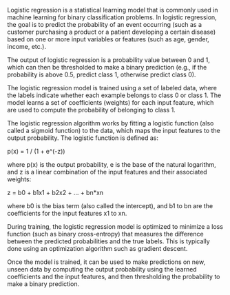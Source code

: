 Logistic regression is a statistical learning model that is commonly used in machine learning for binary classification problems. In logistic regression, the goal is to predict the probability of an event occurring (such as a customer purchasing a product or a patient developing a certain disease) based on one or more input variables or features (such as age, gender, income, etc.).

The output of logistic regression is a probability value between 0 and 1, which can then be thresholded to make a binary prediction (e.g., if the probability is above 0.5, predict class 1, otherwise predict class 0).

The logistic regression model is trained using a set of labeled data, where the labels indicate whether each example belongs to class 0 or class 1. The model learns a set of coefficients (weights) for each input feature, which are used to compute the probability of belonging to class 1.

The logistic regression algorithm works by fitting a logistic function (also called a sigmoid function) to the data, which maps the input features to the output probability. The logistic function is defined as:

p(x) = 1 / (1 + e^(-z))

where p(x) is the output probability, e is the base of the natural logarithm, and z is a linear combination of the input features and their associated weights:

z = b0 + b1x1 + b2x2 + ... + bn*xn

where b0 is the bias term (also called the intercept), and b1 to bn are the coefficients for the input features x1 to xn.

During training, the logistic regression model is optimized to minimize a loss function (such as binary cross-entropy) that measures the difference between the predicted probabilities and the true labels. This is typically done using an optimization algorithm such as gradient descent.

Once the model is trained, it can be used to make predictions on new, unseen data by computing the output probability using the learned coefficients and the input features, and then thresholding the probability to make a binary prediction.
